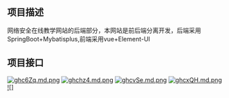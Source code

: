 ## 项目描述
网络安全在线教学网站的后端部分，本网站是前后端分离开发，后端采用SpringBoot+Mybatisplus,前端采用vue+Element-UI

## 项目接口
[![ghc6Zq.md.png](https://z3.ax1x.com/2021/05/18/ghc6Zq.md.png)](https://imgtu.com/i/ghc6Zq)
[![ghchz4.md.png](https://z3.ax1x.com/2021/05/18/ghchz4.md.png)](https://imgtu.com/i/ghchz4)
[![ghcvSe.md.png](https://z3.ax1x.com/2021/05/18/ghcvSe.md.png)](https://imgtu.com/i/ghcvSe)
[![ghcxQH.md.png](https://z3.ax1x.com/2021/05/18/ghcxQH.md.png)](https://imgtu.com/i/ghcxQH)
[![]](https://i.loli.net/2021/04/28/yRiMWg2sc5rBOJ4.png)

